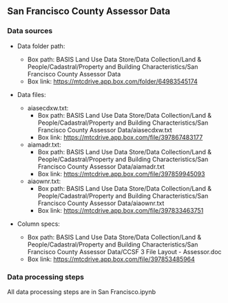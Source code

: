 ## San Francisco County Assessor Data

### Data sources

- Data folder path: 
	- Box path: BASIS Land Use Data Store/Data Collection/Land & People/Cadastral/Property and Building Characteristics/San Francisco County Assessor Data
	- Box link: https://mtcdrive.app.box.com/folder/64983545174

- Data files:
	- aiasecdxw.txt: 
		- Box path: BASIS Land Use Data Store/Data Collection/Land & People/Cadastral/Property and Building Characteristics/San Francisco County Assessor Data/aiasecdxw.txt
		- Box link: https://mtcdrive.app.box.com/file/397867483177
	- aiamadr.txt: 
		- Box path: BASIS Land Use Data Store/Data Collection/Land & People/Cadastral/Property and Building Characteristics/San Francisco County Assessor Data/aiamadr.txt
		- Box link: https://mtcdrive.app.box.com/file/397859945093
	- aiaownr.txt: 
		- Box path: BASIS Land Use Data Store/Data Collection/Land & People/Cadastral/Property and Building Characteristics/San Francisco County Assessor Data/aiaownr.txt
		- Box link: https://mtcdrive.app.box.com/file/397833463751

- Column specs:
	- Box path: BASIS Land Use Data Store/Data Collection/Land & People/Cadastral/Property and Building Characteristics/San Francisco County Assessor Data/CCSF 3 File Layout - Assessor.doc
	- Box link: https://mtcdrive.app.box.com/file/397853485964

### Data processing steps

All data processing steps are in San Francisco.ipynb
